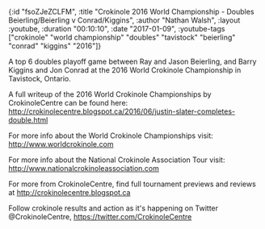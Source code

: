 {:id "fsoZJeZCLFM",
 :title
 "Crokinole 2016 World Championship - Doubles Beierling/Beierling v Conrad/Kiggins",
 :author "Nathan Walsh",
 :layout :youtube,
 :duration "00:10:10",
 :date "2017-01-09",
 :youtube-tags
 ["crokinole"
  "world championship"
  "doubles"
  "tavistock"
  "beierling"
  "conrad"
  "kiggins"
  "2016"]}


A top 6 doubles playoff game between Ray and Jason Beierling, and Barry Kiggins and Jon Conrad at the 2016 World Crokinole Championship in Tavistock, Ontario.

A full writeup of the 2016 World Crokinole Championships by CrokinoleCentre can be found here: http://crokinolecentre.blogspot.ca/2016/06/justin-slater-completes-double.html

For more info about the World Crokinole Championships visit: http://www.worldcrokinole.com

For more info about the National Crokinole Association Tour visit: http://www.nationalcrokinoleassociation.com

For more from CrokinoleCentre, find full tournament previews and reviews at http://crokinolecentre.blogspot.ca

Follow crokinole results and action as it's happening on Twitter @CrokinoleCentre, https://twitter.com/CrokinoleCentre
